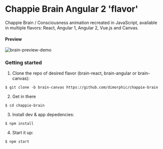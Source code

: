 # Chappie Brain Angular 2 'flavor'
Chappie Brain / Consciousness animation recreated in JavaScript, available in multiple flavors: React, Angular 1, Angular 2, Vue.js and Canvas.

#### Preview

![brain-preview-demo](http://i.imgur.com/U0zdZkh.jpg)

### Getting started

1. Clone the repo of desired flavor (brain-react, brain-angular or brain-canvas):

  `$ git clone -b brain-canvas https://github.com/dimorphic/chappie-brain`

2. Get in there

  `$ cd chappie-brain`

3. Install dev & app depedencies:

  `$ npm install`

4. Start it up:

  `$ npm start`
